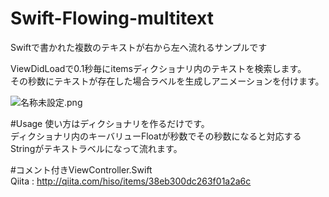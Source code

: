# Swift-Flowing-multitext
Swiftで書かれた複数のテキストが右から左へ流れるサンプルです  
  
ViewDidLoadで0.1秒毎にitemsディクショナリ内のテキストを検索します。  
その秒数にテキストが存在した場合ラベルを生成しアニメーションを付けます。  
  
![名称未設定.png](https://qiita-image-store.s3.amazonaws.com/0/62043/751677f6-1551-7f0e-94cd-b3d1c0968f54.png)
  
#Usage
使い方はディクショナリを作るだけです。  
ディクショナリ内のキーバリューFloatが秒数でその秒数になると対応するStringがテキストラベルになって流れます。  

#コメント付きViewController.Swift  
Qiita : http://qiita.com/hiso/items/38eb300dc263f01a2a6c  
